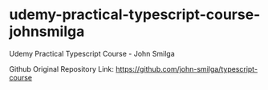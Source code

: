 # udemy-practical-typescript-course-johnsmilga
 Udemy Practical Typescript Course - John Smilga

Github Original Repository Link: https://github.com/john-smilga/typescript-course